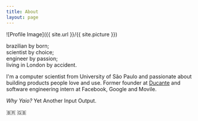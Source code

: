 ```yaml
---
title: About
layout: page
---
```

![Profile Image]({{ site.url }}/{{ site.picture }})

<p>
	brazilian by born;<br />
	scientist by choice;<br />
	engineer by passion;<br />
	living in London by accident.
</p>

<p>I'm a computer scientist from University of São Paulo and passionate about building products people love and use. Former founder at <a href="https://educacao.estadao.com.br/blogs/ponto-edu/alunos-da-fgv-e-da-usp-desenvolvem-app-para-auxiliar-escolas-e-cursinhos/" target="_blank">Ducante</a> and software engineering intern at Facebook, Google and Movile.</p>

<p><i>Why Yaio?</i> Yet Another Input Output.</p>

<p class="text-center text-bigger clearfix">🇧🇷 🇬🇧</p>
